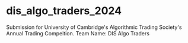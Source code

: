 # dis_algo_traders_2024
Submission for University of Cambridge's Algorithmic Trading Society's Annual Trading Compeition. Team Name: DIS Algo Traders
